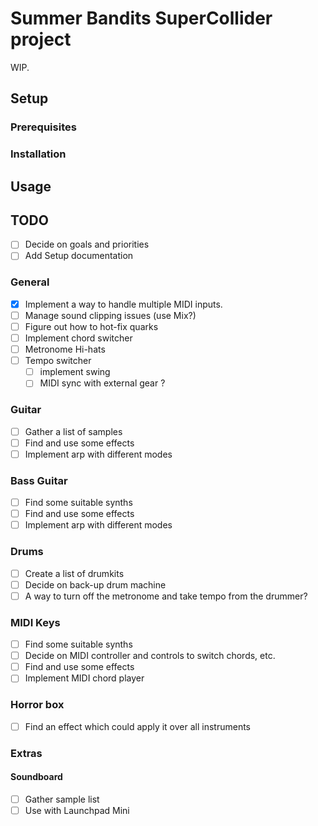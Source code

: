 # Summer Bandits SuperCollider project

WIP.

## Setup
### Prerequisites
### Installation

## Usage

## TODO

- [ ] Decide on goals and priorities
- [ ] Add Setup documentation

### General

- [x] Implement a way to handle multiple MIDI inputs.
- [ ] Manage sound clipping issues (use Mix?)
- [ ] Figure out how to hot-fix quarks
- [ ] Implement chord switcher
- [ ] Metronome Hi-hats
- [ ] Tempo switcher
    - [ ] implement swing
    - [ ] MIDI sync with external gear ?

### Guitar

- [ ] Gather a list of samples
- [ ] Find and use some effects
- [ ] Implement arp with different modes

### Bass Guitar

- [ ] Find some suitable synths
- [ ] Find and use some effects
- [ ] Implement arp with different modes

### Drums

- [ ] Create a list of drumkits
- [ ] Decide on back-up drum machine
- [ ] A way to turn off the metronome and take tempo from the drummer?

### MIDI Keys

- [ ] Find some suitable synths
- [ ] Decide on MIDI controller and controls to switch chords, etc.
- [ ] Find and use some effects
- [ ] Implement MIDI chord player

### Horror box

- [ ] Find an effect which could apply it over all instruments

### Extras

#### Soundboard

- [ ] Gather sample list
- [ ] Use with Launchpad Mini
